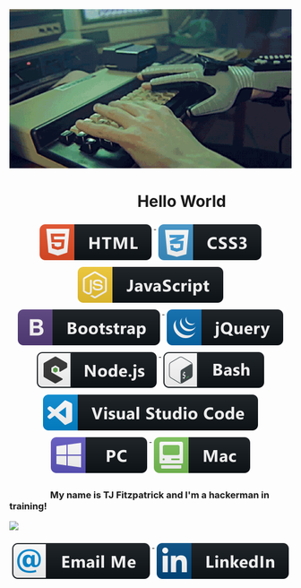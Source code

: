 <div align="center">
  <img src="./assets/hackerman.gif" alt=""/>
</div>

# &emsp; &emsp; &emsp; &emsp; &emsp; &emsp; &ensp; Hello World

<div align="center">
<a href="#">
    <img src="./assets/svg/dev/languages/html.svg" alt="html" style="vertical-align:top; margin:6px 4px">
  </a>
  <a href="#">
    <img src="./assets/svg/dev/languages/css3.svg" alt="css3" style="vertical-align:top; margin:6px 4px">
  </a>    
   <a href="#">
    <img src="./assets/svg/dev/languages/js.svg" alt="js" style="vertical-align:top; margin:6px 4px">
  </a>  
  <a href="#">
    <img src="./assets/svg/dev/frameworks/bootstrap.svg" alt="bootstrap" style="vertical-align:top; margin:6px 4px">
  </a>  
   <a href="#">
    <img src="./assets/svg/dev/frameworks/jquery.svg" alt="jquery" style="vertical-align:top; margin:6px 4px">
  </a>  
 <a href="#">
    <img src="./assets/svg/dev/frameworks/nodejs_larger.svg" alt="nodejs_larger" style="vertical-align:top; margin:6px 4px">
  </a>  
   <a href="#">
    <img src="./assets/svg/dev/tools/bash.svg" alt="bash" style="vertical-align:top; margin:6px 4px">
  </a> 
  <a href="#">
    <img src="./assets/svg/dev/tools/visualstudio_code.svg" alt="visualstudio_code" style="vertical-align:top; margin:6px 4px">
  </a> 
  <a href="#">
    <img src="./assets/svg/devices/pc.svg" alt="pc" style="vertical-align:top; margin:6px 4px">
  </a>  
  <a href="#">
    <img src="./assets/svg/devices/mac.svg" alt="mac" style="vertical-align:top; margin:6px 4px">
  </a>  
</div>

### &emsp; &emsp; &emsp; &ensp; My name is TJ Fitzpatrick and I'm a hackerman in training!

![](https://github-readme-stats.vercel.app/api?username=TJFitz&show_icons=true&hide_border=true)

<div align="center">
<a href="mailto:tjfitz@comcast.net">
    <img src="./assets/svg/social/email_me.svg" alt="email_me" style="vertical-align:top; margin:6px 4px">
  </a>  
   <a href="https://www.linkedin.com/in/tj-fitzpatrick-4a07941a8/">
    <img src="./assets/svg/social/linkedin.svg" alt="linkedin" style="vertical-align:top; margin:6px 4px">
  </a>  
</div>
<!--
**TJFitz/TJFitz** is a ✨ _special_ ✨ repository because its `README.md` (this file) appears on your GitHub profile.

Here are some ideas to get you started:

- 🔭 I’m currently working on ...
- 🌱 I’m currently learning ...
- 👯 I’m looking to collaborate on ...
- 🤔 I’m looking for help with ...
- 💬 Ask me about ...
- 📫 How to reach me: ...
- 😄 Pronouns: ...
- ⚡ Fun fact: ...
  -->

<!-- ![](https://img.shields.io/badge/Language-Javascript-orange?style=plastic) ![](https://img.shields.io/badge/Language-HTML-blue?style=plastic) ![](https://img.shields.io/badge/Language-CSS-blueviolet?style=plastic) ![](https://img.shields.io/badge/Technology-Node-brightgreen?style=plastic) ![](https://img.shields.io/badge/Technology-JQuery-orange?style=plastic) ![](https://img.shields.io/badge/Technology-Express-brightgreen?style=plastic) -->
